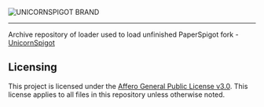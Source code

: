 ![UNICORNSPIGOT BRAND](https://github.com/Mythic-Projects/UnicornSpigot/assets/28200355/c28cad75-01da-43c9-bee9-dfa7c72fd77f)

---

Archive repository of loader used to load unfinished PaperSpigot fork - [UnicornSpigot](https://github.com/Mythic-Projects/UnicornSpigot)

## Licensing
This project is licensed under the [Affero General Public License v3.0](LICENSE).
This license applies to all files in this repository unless otherwise noted.